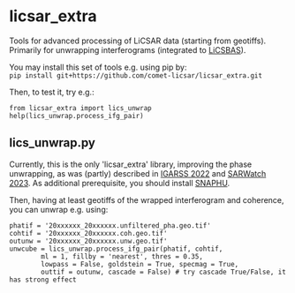 # licsar_extra
Tools for advanced processing of LiCSAR data (starting from geotiffs).
Primarily for unwrapping interferograms (integrated to [LiCSBAS](https://github.com/comet-licsar/licsbas)).

You may install this set of tools e.g. using pip by:  
`
pip install git+https://github.com/comet-licsar/licsar_extra.git
`

Then, to test it, try e.g.:  
```
from licsar_extra import lics_unwrap
help(lics_unwrap.process_ifg_pair)
```

## lics_unwrap.py
Currently, this is the only 'licsar_extra' library, improving the phase unwrapping, as was (partly) described in [IGARSS 2022](https://ieeexplore.ieee.org/document/9884337) and [SARWatch 2023](https://www.sciencedirect.com/science/article/pii/S187705092401679X).
As additional prerequisite, you should install [SNAPHU](http://web.stanford.edu/group/radar/softwareandlinks/sw/snaphu/).

Then, having at least geotiffs of the wrapped interferogram and coherence, you can unwrap e.g. using:
```
phatif = '20xxxxxx_20xxxxxx.unfiltered_pha.geo.tif'
cohtif = '20xxxxxx_20xxxxxx.coh.geo.tif'
outunw = '20xxxxxx_20xxxxxx.unw.geo.tif'
unwcube = lics_unwrap.process_ifg_pair(phatif, cohtif,
        ml = 1, fillby = 'nearest', thres = 0.35, 
        lowpass = False, goldstein = True, specmag = True,
        outtif = outunw, cascade = False) # try cascade True/False, it has strong effect
```
